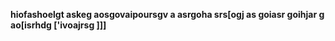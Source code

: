 **hiofashoelgt askeg
aosgovaipoursgv
a asrgoha srs[ogj
as goiasr goihjar
g ao[isrhdg ['ivoajrsg
]]]**